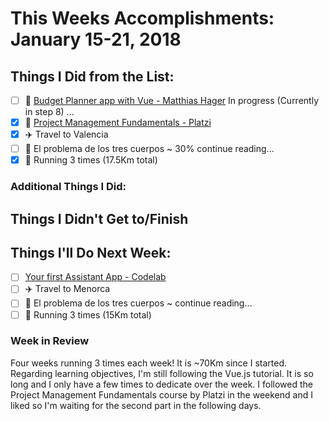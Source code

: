 # This Weeks Accomplishments: January 15-21, 2018

## Things I Did from the List:
- [ ] 🚀 [Budget Planner app with Vue - Matthias Hager](https://matthiashager.com/complete-vuejs-application-tutorial) In progress (Currently in step 8) ...
- [x] 🚀 [Project Management Fundamentals - Platzi](https://platzi.com/cursos/pmi/)
- [x] ✈️ Travel to Valencia
- [ ] 📖 El problema de los tres cuerpos ~ 30% continue reading...
- [x] 🏃 Running 3 times (17.5Km total)

### Additional Things I Did:

## Things I Didn't Get to/Finish

## Things I'll Do Next Week:
- [ ] [Your first Assistant App - Codelab](https://codelabs.developers.google.com/codelabs/your-first-kids-action-on-google/index.html?index=..%2F..%2Findex#0)
- [ ] ✈️ Travel to Menorca
- [ ] 📖 El problema de los tres cuerpos ~ continue reading...
- [ ] 🏃 Running 3 times (15Km total)

### Week in Review
Four weeks running 3 times each week! It is ~70Km since I started. Regarding learning objectives, I'm still following the Vue.js tutorial. It is so long and I only have a few times to dedicate over the week. I followed the Project Management Fundamentals course by Platzi in the weekend and I liked so I'm waiting for the second part in the following days.